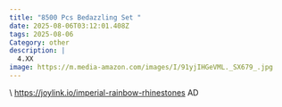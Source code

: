 ```yaml
---
title: "8500 Pcs Bedazzling Set "
date: 2025-08-06T03:12:01.408Z
tags: 2025-08-06
Category: other
description: |
  4.XX
image: https://m.media-amazon.com/images/I/91yjIHGeVML._SX679_.jpg
---
```

\    https://joylink.io/imperial-rainbow-rhinestones      AD